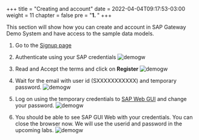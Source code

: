 +++
title = "Creating and account"
date = 2022-04-04T09:17:53-03:00
weight = 11
chapter = false
pre = "<b>1. </b>"
+++

This section will show how you can create and account in SAP Gateway Demo System and have access to the sample data models.

1. Go to the [Signup page](https://register.sapdevcenter.com/SUPSignForms/)

2. Authenticate using your SAP credentials
![demogw](/images/demogw1.png?height=200)

3. Read and Accept the terms and click on **Register**
![demogw](/images/demogw2.png?height=300)

4. Wait for the email with user id (SXXXXXXXXXXX) and temporary password. 
![demogw](/images/demogw4.png?height=300)

5. Log on using the temporary credentials to [SAP Web GUI](https://sapes5.sapdevcenter.com/) and change your password.
![demogw](/images/demogw5.png?height=300)

6. You should be able to see SAP GUI Web with your credentials. You can close the browser now. We will use the userid and password in the upcoming labs. 
![demogw](/images/demogw6.png?height=300)
